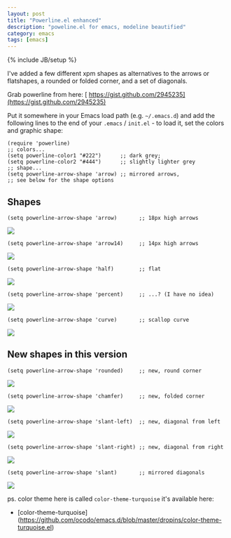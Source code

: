 ```yaml
---
layout: post
title: "Powerline.el enhanced"
description: "poweline.el for emacs, modeline beautified"
category: emacs
tags: [emacs]
---
```

{% include JB/setup %}

I've added a few different xpm shapes as alternatives to the arrows or
flatshapes, a rounded or folded corner, and a set of diagonals. 

Grab powerline from here:
[<span class="icon-download icon-white"></span> https://gist.github.com/2945235](https://gist.github.com/2945235)

Put it somewhere in your Emacs load path (e.g. `~/.emacs.d`) and add
the following lines to the end of your `.emacs` / `init.el` - to load
it, set the colors and graphic shape:

    (require 'powerline)
    ;; colors...
    (setq powerline-color1 "#222")      ;; dark grey; 
    (setq powerline-color2 "#444")      ;; slightly lighter grey
    ;; shape...
    (setq powerline-arrow-shape 'arrow) ;; mirrored arrows, 
    ;; see below for the shape options
    
## Shapes

    (setq powerline-arrow-shape 'arrow)       ;; 18px high arrows  

![](http://ocodo.info/powerline/arrow.png)

    (setq powerline-arrow-shape 'arrow14)     ;; 14px high arrows

![](http://ocodo.info/powerline/arrow14.png)

    (setq powerline-arrow-shape 'half)        ;; flat

![](http://ocodo.info/powerline/half.png)

    (setq powerline-arrow-shape 'percent)     ;; ...? (I have no idea)

![](http://ocodo.info/powerline/percent.png)

    (setq powerline-arrow-shape 'curve)       ;; scallop curve

![](http://ocodo.info/powerline/curve.png)

## New shapes in this version

    (setq powerline-arrow-shape 'rounded)     ;; new, round corner

![](http://ocodo.info/powerline/rounded.png)

    (setq powerline-arrow-shape 'chamfer)     ;; new, folded corner

![](http://ocodo.info/powerline/chamfer.png)

    (setq powerline-arrow-shape 'slant-left)  ;; new, diagonal from left

![](http://ocodo.info/powerline/slant-left.png)

    (setq powerline-arrow-shape 'slant-right) ;; new, diagonal from right

![](http://ocodo.info/powerline/slant-right.png)

    (setq powerline-arrow-shape 'slant)       ;; mirrored diagonals

![](http://ocodo.info/powerline/slant.png)

ps. color theme here is called `color-theme-turquoise` it's available
here:

* [color-theme-turquoise] (https://github.com/ocodo/emacs.d/blob/master/dropins/color-theme-turquoise.el)
